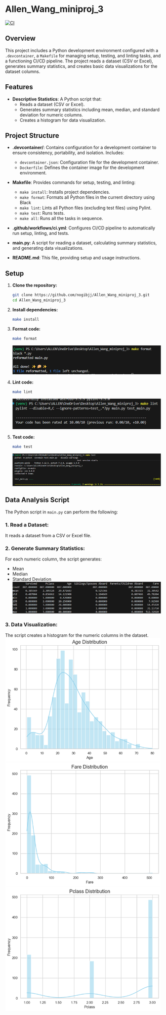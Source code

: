 # Allen_Wang_miniproj_3

[![CI](https://github.com/nogibjj/Allen_Wang_miniproj_3/actions/workflows/CICD.yml/badge.svg)](https://github.com/nogibjj/Allen_Wang_miniproj_3/actions/workflows/CICD.yml)

## Overview

This project includes a Python development environment configured with a `.devcontainer`, a `Makefile` for managing setup, testing, and linting tasks, and a functioning CI/CD pipeline.  The project reads a dataset (CSV or Excel), generates summary statistics, and creates basic data visualizations for the dataset columns.

## Features
- **Descriptive Statistics**: A Python script that:
  - Reads a dataset (CSV or Excel).
  - Generates summary statistics including mean, median, and standard deviation for numeric columns.
  - Creates a histogram for data visualization.

## Project Structure

- **.devcontainer/**: Contains configuration for a development container to ensure consistency, portability, and isolation. Includes:
  - `devcontainer.json`: Configuration file for the development container.
  - `Dockerfile`: Defines the container image for the development environment.

- **Makefile**: Provides commands for setup, testing, and linting:
  - `make install`: Installs project dependencies.
  - `make format`: Formats all Python files in the current directory using Black
  - `make lint`: Lints all Python files (excluding test files) using Pylint.
  - `make test`: Runs tests.
  - `make all`: Runs all the tasks in sequence.

- **.github/workflows/ci.yml**: Configures CI/CD pipeline to automatically run setup, linting, and tests.

- **main.py**: A script for reading a dataset, calculating summary statistics, and generating data visualizations.

- **README.md**: This file, providing setup and usage instructions.

## Setup

1. **Clone the repository:**

    ```bash
    git clone https://github.com/nogibjj/Allen_Wang_miniproj_3.git
    cd Allen_Wang_miniproj_3
    ```

2. **Install dependencies:**

    ```bash
    make install
    ```

3. **Format code:**

    ```bash
    make format
    ```
    ![Alt text](format.png)
4. **Lint code:**

    ```bash
    make lint
    ```
   ![Alt text](lint.png)
5. **Test code:**

    ```bash
    make test
    ```
   ![Alt text](test.png)

## Data Analysis Script

The Python script in `main.py` can perform the following:

### 1. **Read a Dataset**:
   It reads a dataset from a CSV or Excel file.

### 2. **Generate Summary Statistics**:
   For each numeric column, the script generates:
   - Mean
   - Median
   - Standard Deviation
    ![Alt text](summary.png)

### 3. **Data Visualization**:
   The script creates a histogram for the numeric columns in the dataset.
    ![Alt text](output/Age_distribution.png)
    ![Alt text](output/Fare_distribution.png)
    ![Alt text](output/Pclass_distribution.png)
    



